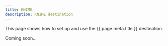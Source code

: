 ```yaml
---
title: KNIME
description: KNIME destination
---
```


This page shows how to set up and use the {{ page.meta.title }} destination. 
 
Coming soon...